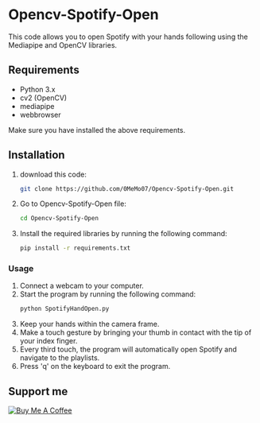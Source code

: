 # Opencv-Spotify-Open

This code allows you to open Spotify with your hands following using the Mediapipe and OpenCV libraries.

## Requirements

- Python 3.x
- cv2 (OpenCV)
- mediapipe
- webbrowser

Make sure you have installed the above requirements.

## Installation

1. download this code:
    ```bash
    git clone https://github.com/0MeMo07/Opencv-Spotify-Open.git
1. Go to Opencv-Spotify-Open file:
    ```bash
    cd Opencv-Spotify-Open
2. Install the required libraries by running the following command:
    ```bash
    pip install -r requirements.txt

### Usage

1. Connect a webcam to your computer.
2. Start the program by running the following command:
     ```bash
     python SpotifyHandOpen.py
3. Keep your hands within the camera frame.
4. Make a touch gesture by bringing your thumb in contact with the tip of your index finger.
5. Every third touch, the program will automatically open Spotify and navigate to the playlists.
6. Press 'q' on the keyboard to exit the program.

## Support me

<a href="https://www.buymeacoffee.com/SmakeMeMo" target="_blank"><img src="https://www.buymeacoffee.com/assets/img/custom_images/black_img.png" alt="Buy Me A Coffee">
